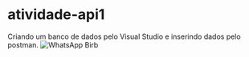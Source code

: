 ﻿# atividade-api1


Criando um banco de dados pelo Visual Studio e inserindo dados pelo postman.
![WhatsApp Birb](https://github.com/user-attachments/assets/171129b9-0842-4daf-b974-b85093d70dcd)
